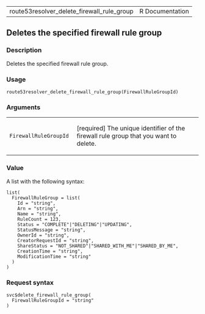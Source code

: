 <table style="width: 100%;">
<tbody>
<tr class="odd">
<td>route53resolver_delete_firewall_rule_group</td>
<td style="text-align: right;">R Documentation</td>
</tr>
</tbody>
</table>

## Deletes the specified firewall rule group

### Description

Deletes the specified firewall rule group.

### Usage

    route53resolver_delete_firewall_rule_group(FirewallRuleGroupId)

### Arguments

<table>
<colgroup>
<col style="width: 35%" />
<col style="width: 65%" />
</colgroup>
<tbody>
<tr class="odd">
<td><code
id="route53resolver_delete_firewall_rule_group_:_FirewallRuleGroupId">FirewallRuleGroupId</code></td>
<td><p>[required] The unique identifier of the firewall rule group that
you want to delete.</p></td>
</tr>
</tbody>
</table>

### Value

A list with the following syntax:

    list(
      FirewallRuleGroup = list(
        Id = "string",
        Arn = "string",
        Name = "string",
        RuleCount = 123,
        Status = "COMPLETE"|"DELETING"|"UPDATING",
        StatusMessage = "string",
        OwnerId = "string",
        CreatorRequestId = "string",
        ShareStatus = "NOT_SHARED"|"SHARED_WITH_ME"|"SHARED_BY_ME",
        CreationTime = "string",
        ModificationTime = "string"
      )
    )

### Request syntax

    svc$delete_firewall_rule_group(
      FirewallRuleGroupId = "string"
    )
